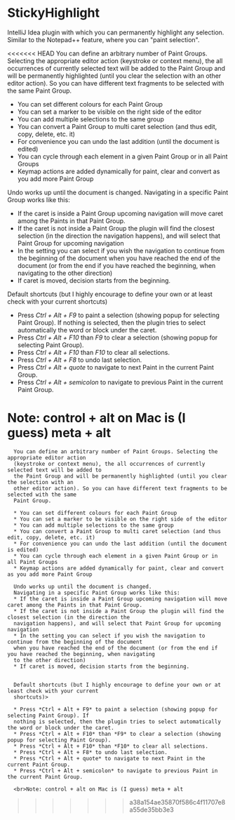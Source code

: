 StickyHighlight
===============

IntelliJ Idea plugin with which you can permanently highlight any selection. Similar to the Notepad++ feature, where you can "paint selection".

<<<<<<< HEAD
You can define an arbitrary number of Paint Groups. Selecting the appropriate editor action
(keystroke or context menu), the all occurrences of currently selected text will be added to
the Paint Group and will be permanently highlighted (until you clear the selection with an
other editor action). So you can have different text fragments to be selected with the same
Paint Group.

 * You can set different colours for each Paint Group
 * You can set a marker to be visible on the right side of the editor
 * You can add multiple selections to the same group
 * You can convert a Paint Group to multi caret selection (and thus edit, copy, delete, etc. it)
 * For convenience you can undo the last addition (until the document is edited)
 * You can cycle through each element in a given Paint Group or in all Paint Groups
 * Keymap actions are added dynamically for paint, clear and convert as you add more Paint Group

Undo works up until the document is changed.
Navigating in a specific Paint Group works like this:
 * If the caret is inside a Paint Group upcoming navigation will move caret among the Paints in that Paint Group.
 * If the caret is not inside a Paint Group the plugin will find the closest selection (in the direction the
 navigation happens), and will select that Paint Group for upcoming navigation
 * In the setting you can select if you wish the navigation to continue from the beginning of the document
 when you have reached the end of the document (or from the end if you have reached the beginning, when navigating
 to the other direction)
 * If caret is moved, decision starts from the beginning.


Default shortcuts (but I highly encourage to define your own or at least check with your current shortcuts)

 * Press *Ctrl + Alt + F9* to paint a selection (showing popup for selecting Paint Group). If
 nothing is selected, then the plugin tries to select automatically the word or block under the caret.
 * Press *Ctrl + Alt + F10* than *F9* to clear a selection (showing popup for selecting Paint Group).
 * Press *Ctrl + Alt + F10* than *F10* to clear all selections.
 * Press *Ctrl + Alt + F8* to undo last selection.
 * Press *Ctrl + Alt + quote* to navigate to next Paint in the current Paint Group.
 * Press *Ctrl + Alt + semicolon* to navigate to previous Paint in the current Paint Group.

Note: control + alt on Mac is (I guess) meta + alt
=======
      You can define an arbitrary number of Paint Groups. Selecting the appropriate editor action
      (keystroke or context menu), the all occurrences of currently selected text will be added to
      the Paint Group and will be permanently highlighted (until you clear the selection with an
      other editor action). So you can have different text fragments to be selected with the same
      Paint Group.

      * You can set different colours for each Paint Group
      * You can set a marker to be visible on the right side of the editor
      * You can add multiple selections to the same group
      * You can convert a Paint Group to multi caret selection (and thus edit, copy, delete, etc. it)
      * For convenience you can undo the last addition (until the document is edited)
      * You can cycle through each element in a given Paint Group or in all Paint Groups
      * Keymap actions are added dynamically for paint, clear and convert as you add more Paint Group

      Undo works up until the document is changed.
      Navigating in a specific Paint Group works like this:
      * If the caret is inside a Paint Group upcoming navigation will move caret among the Paints in that Paint Group.
      * If the caret is not inside a Paint Group the plugin will find the closest selection (in the direction the
      navigation happens), and will select that Paint Group for upcoming navigation
      * In the setting you can select if you wish the navigation to continue from the beginning of the document
      when you have reached the end of the document (or from the end if you have reached the beginning, when navigating
      to the other direction)
      * If caret is moved, decision starts from the beginning.


      Default shortcuts (but I highly encourage to define your own or at least check with your current
      shortcuts)>

      * Press *Ctrl + Alt + F9* to paint a selection (showing popup for selecting Paint Group). If
      nothing is selected, then the plugin tries to select automatically the word or block under the caret.
      * Press *Ctrl + Alt + F10* than *F9* to clear a selection (showing popup for selecting Paint Group).
      * Press *Ctrl + Alt + F10* than *F10* to clear all selections.
      * Press *Ctrl + Alt + F8* to undo last selection.
      * Press *Ctrl + Alt + quote* to navigate to next Paint in the current Paint Group.
      * Press *Ctrl + Alt + semicolon* to navigate to previous Paint in the current Paint Group.

      <br>Note: control + alt on Mac is (I guess) meta + alt
>>>>>>> a38a154ae35870f586c4f11707e8a55de35bb3e3
